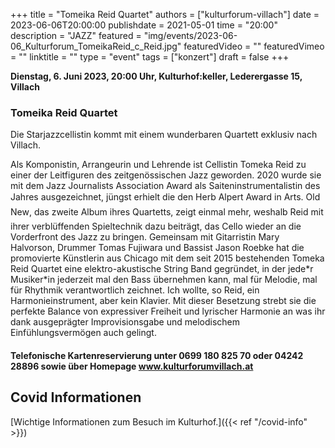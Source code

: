 +++
title = "Tomeika Reid Quartet"
authors = ["kulturforum-villach"]
date = 2023-06-06T20:00:00
publishdate = 2021-05-01
time = "20:00"
description = "JAZZ"
featured = "img/events/2023-06-06_Kulturforum_TomeikaReid_c_Reid.jpg"
featuredVideo = ""
featuredVimeo = ""
linktitle = ""
type = "event"
tags = ["konzert"]
draft = false
+++

**Dienstag, 6. Juni 2023, 20:00 Uhr, Kulturhof:keller, Lederergasse 15, Villach**

### Tomeika Reid Quartet

Die Starjazzcellistin kommt mit einem wunderbaren Quartett exklusiv nach Villach.

Als Komponistin, Arrangeurin und Lehrende ist Cellistin Tomeka Reid zu einer der Leitfiguren des zeitgenössischen Jazz geworden. 2020 wurde sie mit dem Jazz Journalists Association Award als Saiteninstrumentalistin des Jahres ausgezeichnet, jüngst erhielt die den Herb Alpert Award in Arts. Old New, das zweite Album ihres Quartetts, zeigt einmal mehr, weshalb Reid mit ihrer verblüffenden Spieltechnik dazu beiträgt, das Cello wieder an die Vorderfront des Jazz zu bringen. Gemeinsam mit Gitarristin Mary Halvorson, Drummer Tomas Fujiwara und Bassist Jason Roebke hat die promovierte Künstlerin aus Chicago mit dem seit 2015 bestehenden Tomeka Reid Quartet eine elektro-akustische String Band gegründet, in der jede\*r Musiker\*in jederzeit mal den Bass übernehmen kann, mal für Melodie, mal für Rhythmik verantwortlich zeichnet. Ich wollte, so Reid, ein Harmonieinstrument, aber kein Klavier. Mit dieser Besetzung strebt sie die perfekte Balance von expressiver Freiheit und lyrischer Harmonie an was ihr dank ausgeprägter Improvisionsgabe und melodischem Einfühlungsvermögen auch gelingt.



#### Telefonische Kartenreservierung unter 0699 180 825 70 oder 04242 28896  sowie über Homepage www.kulturforumvillach.at                             


## Covid Informationen

[Wichtige Informationen zum Besuch im Kulturhof.]({{< ref "/covid-info" >}})
